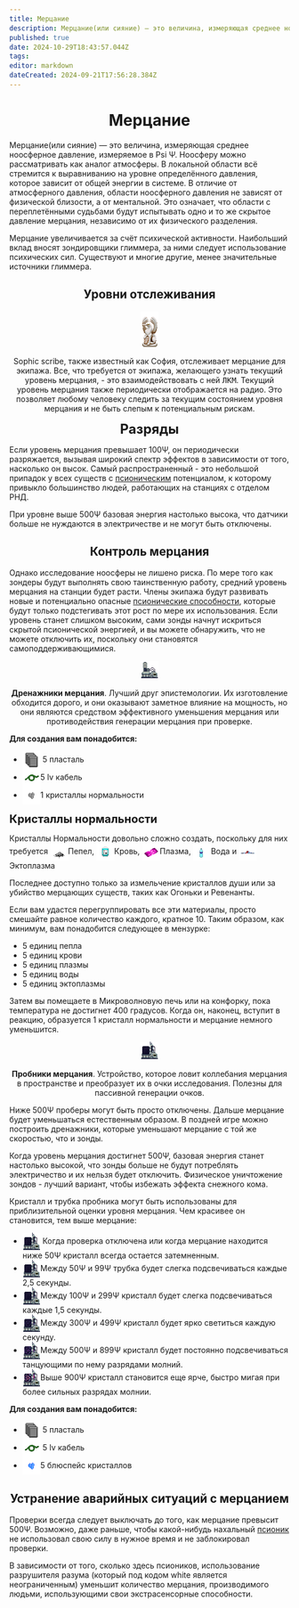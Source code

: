 ```yaml
---
title: Мерцание
description: Мерцание(или сияние) — это величина, измеряющая среднее ноосферное давление. SS14 EE
published: true
date: 2024-10-29T18:43:57.044Z
tags: 
editor: markdown
dateCreated: 2024-09-21T17:56:28.384Z
---
```


# <center>Мерцание</center>

Мерцание(или сияние) — это величина, измеряющая среднее ноосферное давление, измеряемое в Psi Ψ. Ноосферу можно рассматривать как аналог атмосферы. В локальной области всё стремится к выравниванию на уровне определённого давления, которое зависит от общей энергии в системе. В отличие от атмосферного давления, области ноосферного давления не зависят от физической близости, а от ментальной. Это означает, что области с переплетёнными судьбами будут испытывать одно и то же скрытое давление мерцания, независимо от их физического разделения.

Мерцание увеличивается за счёт психической активности. Наибольший вклад вносят зондировщики глиммера, за ними следует использование психических сил. Существуют и многие другие, менее значительные источники глиммера.

## <center>Уровни отслеживания</center>


  <center><div class="info-item-container">
    <img src="/guides/sophicgrammateus.png">
    <p>Sophic scribe, также известный как София, отслеживает мерцание для экипажа. Все, что требуется от экипажа, желающего узнать текущий уровень мерцания, - это взаимодействовать с ней <kbd>ЛКМ</kbd>.
Текущий уровень мерцания также периодически отображается на радио. Это позволяет любому человеку следить за текущим состоянием уровня мерцания и не быть слепым к потенциальным рискам.</p>
  </div></center>

<center><b style="font-size: 24px;">Разряды</b></center>

Если уровень мерцания превышает 100Ψ, он периодически разряжается, вызывая широкий спектр эффектов в зависимости от того, насколько он высок. Самый распространенный - это небольшой припадок у всех существ с <a class="is-internal-link is-valid-page" href="/guides/psionics">псионическим</a> потенциалом, к которому привыкло большинство людей, работающих на станциях с отделом РНД.

При уровне выше 500Ψ базовая энергия настолько высока, что датчики больше не нуждаются в электричестве и не могут быть отключены.

## <center>Контроль мерцания</center>

Однако исследование ноосферы не лишено риска. По мере того как зондеры будут выполнять свою таинственную работу, средний уровень мерцания на станции будет расти. Члены экипажа будут развивать новые и потенциально опасные <a class="is-internal-link is-valid-page" href="/guides/psionics">псионические способности</a>, которые будут только подстегивать этот рост по мере их использования. Если уровень станет слишком высоким, сами зонды начнут искриться скрытой псионической энергией, и вы можете обнаружить, что не можете отключить их, поскольку они становятся самоподдерживающимися.

  <center><div class="info-item-container">
    <img src="/guides/psionics/glimmer_drainer.png" alt="anomaly-locator.png">
  <p><b>Дренажники мерцания</b>. Лучший друг эпистемологии. Их изготовление обходится дорого, и они оказывают заметное влияние на мощность, но они являются средством эффективного уменьшения мерцания или противодействия генерации мерцания при проверке.</p>
  </div></center>

<b>Для создания вам понадобится:</b>


<ul>
<li> <img src="/guides/psionics/plasteelstack.png" style="vertical-align: middle;"> 5 пласталь</li>
<li> <img src="/guides/psionics/lvcables.png" style="vertical-align: middle;">5 lv кабель</li>
<li> <img src="/guides/psionics/normalitycrystalstack.png" style="vertical-align: middle;">1 кристаллы нормальности</li>
</ul>


<b style="font-size: 20px;">Кристаллы нормальности</b>

Кристаллы Нормальности довольно сложно создать, поскольку для них требуется <img src="/guides/psionics/ash.png" style="vertical-align: middle;">Пепел, <img src="/guides/psionics/bloodpack.png" style="vertical-align: middle;">Кровь, <img src="/guides/psionics/plasma_single.png" style="vertical-align: middle;">Плазма, <img src="/guides/psionics/waterbottle.png" style="vertical-align: middle;">Вода и <img src="/guides/psionics/ectoplasm.png" style="vertical-align: middle;">Эктоплазма

Последнее доступно только за измельчение кристаллов души или за убийство мерцающих существ, таких как Огоньки и Ревенанты.

Если вам удастся перегруппировать все эти материалы, просто смешайте равное количество каждого, кратное 10. Таким образом, как минимум, вам понадобится следующее в мензурке:

- 5 единиц пепла
- 5 единиц крови
- 5 единиц плазмы
- 5 единиц воды
- 5 единиц эктоплазмы

Затем вы помещаете в Микроволновую печь или на конфорку, пока температура не достигнет 400 градусов. Когда он, наконец, вступит в реакцию, образуется 1 кристалл нормальности и мерцание немного уменьшится.

  <center><div class="info-item-container">
    <img src="/guides/psionics/glimmer_prober_minimal.png" alt="anomaly-locator.png">
    <p><b>Пробники мерцания</b>. Устройство, которое ловит коллебания мерцания в пространстве и преобразует их в очки исследования. Полезны для пассивной генерации очков. </p>
  </div></center>

Ниже 500Ψ проберы могут быть просто отключены. Дальше мерцание будет уменьшаться естественным образом. В поздней игре можно построить дренажники, которые уменьшают мерцание с той же скоростью, что и зонды.

Когда уровень мерцания достигнет 500Ψ, базовая энергия станет настолько высокой, что зонды больше не будут потреблять электричество и их нельзя будет отключить. Физическое уничтожение зондов - лучший вариант, чтобы избежать эффекта снежного кома.

Кристалл и трубка пробника могут быть использованы для приблизительной оценки уровня мерцания. Чем красивее он становится, тем выше мерцание:

<ul>
<li> <img src="/guides/psionics/glimmer_prober_minimal.png" style="vertical-align: middle;"> Когда проверка отключена или когда мерцание находится ниже 50Ψ кристалл всегда остается затемненным.</li>
<li> <img src="/guides/psionics/glimmer_prober_low.gif" style="vertical-align: middle;">Между 50Ψ и 99Ψ трубка будет слегка подсвечиваться каждые 2,5 секунды.</li>
<li> <img src="/guides/psionics/glimmer_prober_moderate.gif" style="vertical-align: middle;">Между 100Ψ и 299Ψ кристалл будет слегка подсвечиваться каждые 1,5 секунды.</li>
<li> <img src="/guides/psionics/glimmer_prober_high.gif" style="vertical-align: middle;">Между 300Ψ и 499Ψ кристалл будет ярко светиться каждую секунду.</li>
<li> <img src="/guides/psionics/glimmer_prober_dangerous.gif" style="vertical-align: middle;">Между 500Ψ и 899Ψ кристалл будет постоянно подсвечиваться танцующими по нему разрядами молний.</li>
<li> <img src="/guides/psionics/glimmer_prober_critical.gif" style="vertical-align: middle;">Выше 900Ψ кристалл становится еще ярче, быстро мигая при более сильных разрядах молнии.</li>
</ul>


<b>Для создания вам понадобится:</b>
<ul>
<li> <img src="/guides/psionics/plasteelstack.png" style="vertical-align: middle;"> 5 пласталь</li>
<li> <img src="/guides/psionics/lvcables.png" style="vertical-align: middle;"> 5 lv кабель</li>
<li> <img src="/guides/psionics/bluespacecrystalstack.png" style="vertical-align: middle;">5 блюспейс кристаллов</li>
</ul>

## <center>Устранение аварийных ситуаций с мерцанием</center>

Проверки всегда следует выключать до того, как мерцание превысит 500Ψ. Возможно, даже раньше, чтобы какой-нибудь нахальный <a class="is-internal-link is-valid-page" href="/guides/psionics">псионик</a> не использовал свою силу в нужное время и не заблокировал проверки.

В зависимости от того, сколько здесь псиоников, использование разрушителя разума (который под кодом white является неограниченным) уменьшит количество мерцания, производимого людьми, использующими свои экстрасенсорные способности.